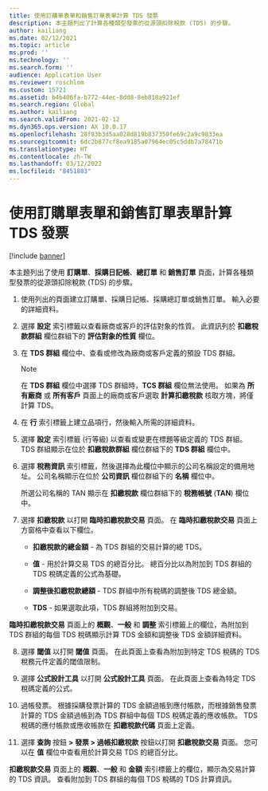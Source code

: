 ```yaml
---
title: 使用訂購單表單和銷售訂單表單計算 TDS 發票
description: 本主題列出了計算各種類型發票的從源頭扣除稅款 (TDS) 的步驟。
author: kailiang
ms.date: 02/12/2021
ms.topic: article
ms.prod: ''
ms.technology: ''
ms.search.form: ''
audience: Application User
ms.reviewer: roschlom
ms.custom: 15721
ms.assetid: b4b406fa-b772-44ec-8dd8-8eb818a921ef
ms.search.region: Global
ms.author: kailiang
ms.search.validFrom: 2021-02-12
ms.dyn365.ops.version: AX 10.0.17
ms.openlocfilehash: 28f83b3d5aa028d819b837350fe69c2a9c9833ea
ms.sourcegitcommit: 6dc2b877cf8ea9185a07964ec05c5ddb7a78471b
ms.translationtype: HT
ms.contentlocale: zh-TW
ms.lasthandoff: 03/12/2022
ms.locfileid: "8451803"
---
```

# <a name="calculate-tds-invoices-using-purchase-order-form-and-sales-order-form"></a>使用訂購單表單和銷售訂單表單計算 TDS 發票

[!include [banner](../includes/banner.md)]

本主題列出了使用 **訂購單**、**採購日記帳**、**總訂單** 和 **銷售訂單** 頁面，計算各種類型發票的從源頭扣除稅款 (TDS) 的步驟。

1. 使用列出的頁面建立訂購單、採購日記帳、採購總訂單或銷售訂單。 輸入必要的詳細資料。

2. 選擇 **設定** 索引標籤以查看廠商或客戶的評估對象的性質。 此資訊列於 **扣繳稅款群組** 欄位群組下的 **評估對象的性質** 欄位。

3. 在 **TDS 群組** 欄位中、查看或修改為廠商或客戶定義的預設 TDS 群組。

   > [!NOTE]
   > 在 **TDS 群組** 欄位中選擇 TDS 群組時，**TCS 群組** 欄位無法使用。 如果為 **所有廠商** 或 **所有客戶** 頁面上的廠商或客戶選取 **計算扣繳稅款** 核取方塊，將僅計算 TDS。  

4. 在 **行** 索引標籤上建立品項行，然後輸入所需的詳細資料。

5. 選擇 **設定** 索引標籤 (行等級) 以查看或變更在標題等級定義的 TDS 群組。 TDS 群組顯示在位於 **扣繳稅款群組** 欄位群組下的 **TDS 群組** 欄位中。

6. 選擇 **稅務資訊** 索引標籤，然後選擇為此欄位中顯示的公司名稱設定的備用地址。 公司名稱顯示在位於 **公司資訊** 欄位群組下的 **名稱** 欄位中。 

   所選公司名稱的 TAN 顯示在 **扣繳稅款** 欄位群組下的 **稅務帳號** (**TAN**) 欄位中。 

7. 選擇 **扣繳稅款** 以打開 **臨時扣繳稅款交易** 頁面。 在 **臨時扣繳稅款交易** 頁面上方窗格中查看以下欄位。

   - **扣繳****稅款****的****總****金額** - 為 TDS 群組的交易計算的總 TDS。

   - **值** - 用於計算交易 TDS 的總百分比。 總百分比以為附加到 TDS 群組的 TDS 稅碼定義的公式為基礎。

   - **調整後扣繳稅款總額** - TDS 群組中所有稅碼的調整後 TDS 總金額。

   - **TDS** - 如果選取此項，TDS 群組將附加到交易。

**臨時扣繳稅款交易** 頁面上的 **概觀**、**一般** 和 **調整** 索引標籤上的欄位，為附加到 TDS 群組的每個 TDS 稅碼顯示計算 TDS 金額和調整後 TDS 金額詳細資料。

8. 選擇 **閾值** 以打開 **閾值** 頁面。 在此頁面上查看為附加到特定 TDS 稅碼的 TDS 稅務元件定義的閾值限制。

9. 選擇 **公式設計工具** 以打開 **公式設計工具** 頁面。 在此頁面上查看為特定 TDS 稅碼定義的公式。 

10. 過帳發票。 根據採購發票計算的 TDS 金額過帳到應付帳款，而根據銷售發票計算的 TDS 金額過帳到為 TDS 群組中每個 TDS 稅碼定義的應收帳款。 TDS 稅碼的應付帳款或應收帳款在 **扣繳稅款代碼** 頁面上定義。

11. 選擇 **查詢** 按鈕 **> 發票 > 過帳扣繳稅款** 按鈕以打開 **扣繳稅款交易** 頁面。 您可以在 **值** 欄位中查看用於計算交易 TDS 的總百分比。

**扣繳稅款交易** 頁面上的 **概觀**、**一般** 和 **金額** 索引標籤上的欄位，顯示為交易計算的 TDS 資訊。 查看附加到 TDS 群組的每個 TDS 稅碼的 TDS 計算資訊。

